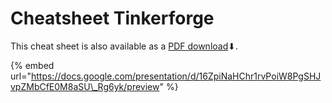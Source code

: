 # Cheatsheet Tinkerforge

This cheat sheet is also available as a [PDF download](https://docs.google.com/presentation/d/16ZpiNaHChr1rvPoiW8PgSHJvpZMbCfE0M8aSU_Rg6yk/export/pdf)⬇.

{% embed url="https://docs.google.com/presentation/d/16ZpiNaHChr1rvPoiW8PgSHJvpZMbCfE0M8aSU\_Rg6yk/preview" %}



